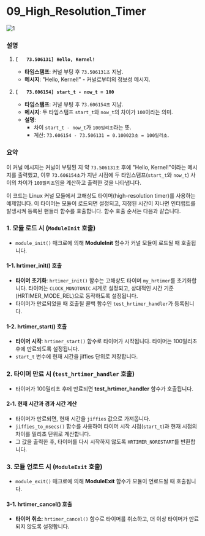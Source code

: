 # 09_High_Resolution_Timer

![1](https://github.com/dlgus8648/Linux_device_driver/assets/139437162/ac3e40f3-c113-40a6-b3d6-4c68233eda78)

### 설명

1. **`[   73.506131] Hello, Kernel!`**
   - **타임스탬프**: 커널 부팅 후 `73.506131초` 지남.
   - **메시지**: "Hello, Kernel!" - 커널로부터의 정보성 메시지.

2. **`[   73.606154] start_t - now_t = 100`**
   - **타임스탬프**: 커널 부팅 후 `73.606154초` 지남.
   - **메시지**: 두 타임스탬프 `start_t`와 `now_t`의 차이가 `100`이라는 의미.
   - **설명**: 
     - 차이 `start_t - now_t`가 `100밀리초`라는 뜻.
     - 계산: `73.606154 - 73.506131 = 0.100023초 = 100밀리초`.

### 요약

이 커널 메시지는 커널이 부팅된 지 약 `73.506131초` 후에 "Hello, Kernel!"이라는 메시지를 출력했고, 이후 `73.606154초`가 지난 시점에 두 타임스탬프(`start_t`와 `now_t`) 사이의 차이가 `100밀리초`임을 계산하고 출력한 것을 나타냅니다.

이 코드는 Linux 커널 모듈에서 고해상도 타이머(high-resolution timer)를 사용하는 예제입니다. 이 타이머는 모듈이 로드되면 설정되고, 지정된 시간이 지나면 인터럽트를 발생시켜 등록된 핸들러 함수를 호출합니다. 함수 호출 순서는 다음과 같습니다.

### 1. 모듈 로드 시 (`ModuleInit` 호출)
   - `module_init()` 매크로에 의해 **ModuleInit** 함수가 커널 모듈이 로드될 때 호출됩니다.

#### 1-1. **hrtimer_init()** 호출
   - **타이머 초기화**: `hrtimer_init()` 함수는 고해상도 타이머 `my_hrtimer`를 초기화합니다. 타이머는 `CLOCK_MONOTONIC` 시계로 설정되고, 상대적인 시간 기준(HRTIMER_MODE_REL)으로 동작하도록 설정됩니다.
   - 타이머가 만료되었을 때 호출될 콜백 함수인 `test_hrtimer_handler`가 등록됩니다.

#### 1-2. **hrtimer_start()** 호출
   - **타이머 시작**: `hrtimer_start()` 함수로 타이머가 시작됩니다. 타이머는 100밀리초 후에 만료되도록 설정됩니다.
   - `start_t` 변수에 현재 시간을 jiffies 단위로 저장합니다.

### 2. 타이머 만료 시 (`test_hrtimer_handler` 호출)
   - 타이머가 100밀리초 후에 만료되면 **test_hrtimer_handler** 함수가 호출됩니다.

#### 2-1. **현재 시간과 경과 시간 계산**
   - 타이머가 만료되면, 현재 시간을 `jiffies` 값으로 가져옵니다.
   - `jiffies_to_msecs()` 함수를 사용하여 타이머 시작 시점(`start_t`)과 현재 시점의 차이를 밀리초 단위로 계산합니다.
   - 그 값을 출력한 후, 타이머를 다시 시작하지 않도록 `HRTIMER_NORESTART`를 반환합니다.

### 3. 모듈 언로드 시 (`ModuleExit` 호출)
   - `module_exit()` 매크로에 의해 **ModuleExit** 함수가 모듈이 언로드될 때 호출됩니다.

#### 3-1. **hrtimer_cancel()** 호출
   - **타이머 취소**: `hrtimer_cancel()` 함수로 타이머를 취소하고, 더 이상 타이머가 만료되지 않도록 설정합니다.

